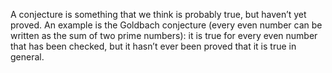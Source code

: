 A conjecture is something that we think is probably true, but haven’t
yet proved. An example is the Goldbach conjecture (every even number can
be written as the sum of two prime numbers): it is true for every even
number that has been checked, but it hasn’t ever been proved that it is
true in general.
